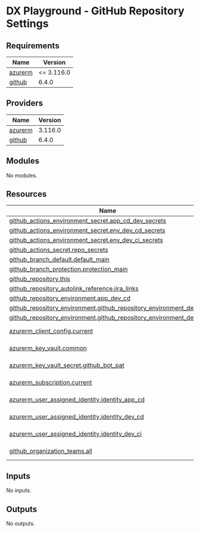 # DX Playground - GitHub Repository Settings

<!-- BEGIN_TF_DOCS -->
## Requirements

| Name | Version |
|------|---------|
| <a name="requirement_azurerm"></a> [azurerm](#requirement\_azurerm) | <= 3.116.0 |
| <a name="requirement_github"></a> [github](#requirement\_github) | 6.4.0 |

## Providers

| Name | Version |
|------|---------|
| <a name="provider_azurerm"></a> [azurerm](#provider\_azurerm) | 3.116.0 |
| <a name="provider_github"></a> [github](#provider\_github) | 6.4.0 |

## Modules

No modules.

## Resources

| Name | Type |
|------|------|
| [github_actions_environment_secret.app_cd_dev_secrets](https://registry.terraform.io/providers/integrations/github/6.4.0/docs/resources/actions_environment_secret) | resource |
| [github_actions_environment_secret.env_dev_cd_secrets](https://registry.terraform.io/providers/integrations/github/6.4.0/docs/resources/actions_environment_secret) | resource |
| [github_actions_environment_secret.env_dev_ci_secrets](https://registry.terraform.io/providers/integrations/github/6.4.0/docs/resources/actions_environment_secret) | resource |
| [github_actions_secret.repo_secrets](https://registry.terraform.io/providers/integrations/github/6.4.0/docs/resources/actions_secret) | resource |
| [github_branch_default.default_main](https://registry.terraform.io/providers/integrations/github/6.4.0/docs/resources/branch_default) | resource |
| [github_branch_protection.protection_main](https://registry.terraform.io/providers/integrations/github/6.4.0/docs/resources/branch_protection) | resource |
| [github_repository.this](https://registry.terraform.io/providers/integrations/github/6.4.0/docs/resources/repository) | resource |
| [github_repository_autolink_reference.jira_links](https://registry.terraform.io/providers/integrations/github/6.4.0/docs/resources/repository_autolink_reference) | resource |
| [github_repository_environment.app_dev_cd](https://registry.terraform.io/providers/integrations/github/6.4.0/docs/resources/repository_environment) | resource |
| [github_repository_environment.github_repository_environment_dev_cd](https://registry.terraform.io/providers/integrations/github/6.4.0/docs/resources/repository_environment) | resource |
| [github_repository_environment.github_repository_environment_dev_ci](https://registry.terraform.io/providers/integrations/github/6.4.0/docs/resources/repository_environment) | resource |
| [azurerm_client_config.current](https://registry.terraform.io/providers/hashicorp/azurerm/latest/docs/data-sources/client_config) | data source |
| [azurerm_key_vault.common](https://registry.terraform.io/providers/hashicorp/azurerm/latest/docs/data-sources/key_vault) | data source |
| [azurerm_key_vault_secret.github_bot_pat](https://registry.terraform.io/providers/hashicorp/azurerm/latest/docs/data-sources/key_vault_secret) | data source |
| [azurerm_subscription.current](https://registry.terraform.io/providers/hashicorp/azurerm/latest/docs/data-sources/subscription) | data source |
| [azurerm_user_assigned_identity.identity_app_cd](https://registry.terraform.io/providers/hashicorp/azurerm/latest/docs/data-sources/user_assigned_identity) | data source |
| [azurerm_user_assigned_identity.identity_dev_cd](https://registry.terraform.io/providers/hashicorp/azurerm/latest/docs/data-sources/user_assigned_identity) | data source |
| [azurerm_user_assigned_identity.identity_dev_ci](https://registry.terraform.io/providers/hashicorp/azurerm/latest/docs/data-sources/user_assigned_identity) | data source |
| [github_organization_teams.all](https://registry.terraform.io/providers/integrations/github/6.4.0/docs/data-sources/organization_teams) | data source |

## Inputs

No inputs.

## Outputs

No outputs.
<!-- END_TF_DOCS -->